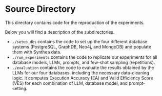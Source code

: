 # Source Directory 

This directory contains code for the reproduction of the experiments. 

Below you will find a description of the subdirectories.


- `./setup_dbs` contains the code to set up the four different database systems (PostgreSQL, GraphDB, Neo4j, and MongoDB) and populate them with Synthea data.
- `./run_experiments` contains the code to
  replicate our experiments for all database models, LLMs, prompts, and few-shot
  sampling (repetitions).
- `./evaluation` contains the code to evaluate the
  results obtained by the LLMs for our four databases, including the necessary
  data-cleaning logic. It computes Execution Accuracy (EA) and Valid Efficiency
  Score (VES) for each combination of LLM, database model, and prompt-setting.
